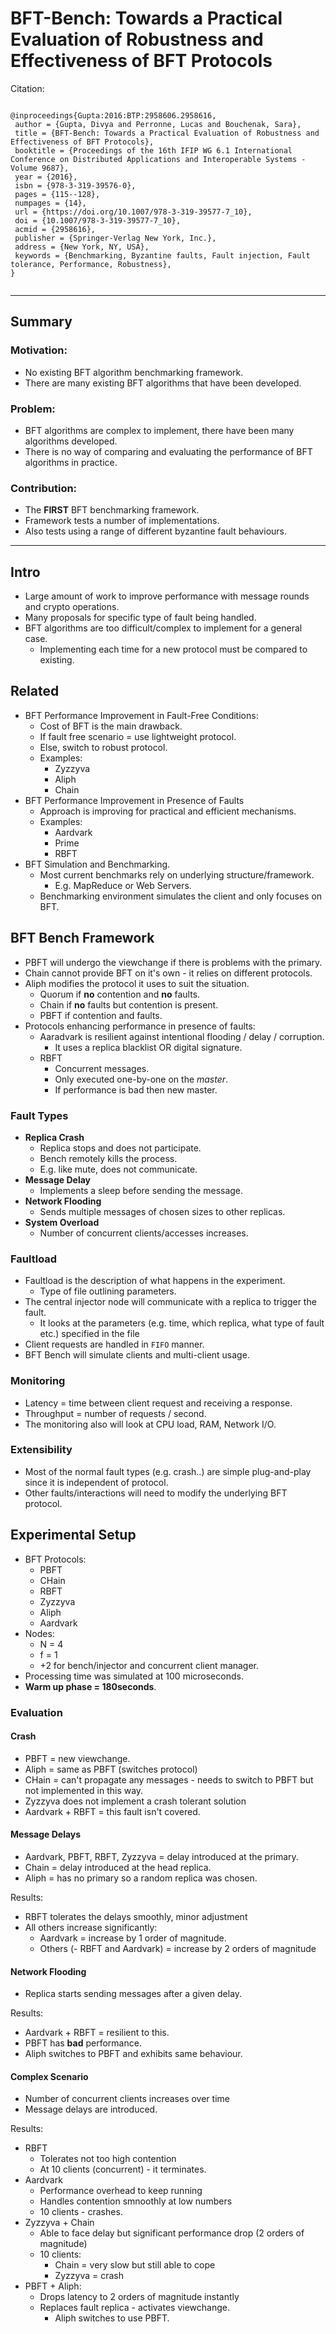 # BFT-Bench: Towards a Practical Evaluation of Robustness and Effectiveness of BFT Protocols

Citation:

```

@inproceedings{Gupta:2016:BTP:2958606.2958616,
 author = {Gupta, Divya and Perronne, Lucas and Bouchenak, Sara},
 title = {BFT-Bench: Towards a Practical Evaluation of Robustness and Effectiveness of BFT Protocols},
 booktitle = {Proceedings of the 16th IFIP WG 6.1 International Conference on Distributed Applications and Interoperable Systems - Volume 9687},
 year = {2016},
 isbn = {978-3-319-39576-0},
 pages = {115--128},
 numpages = {14},
 url = {https://doi.org/10.1007/978-3-319-39577-7_10},
 doi = {10.1007/978-3-319-39577-7_10},
 acmid = {2958616},
 publisher = {Springer-Verlag New York, Inc.},
 address = {New York, NY, USA},
 keywords = {Benchmarking, Byzantine faults, Fault injection, Fault tolerance, Performance, Robustness},
} 


```

---

## Summary

### Motivation:

- No existing BFT algorithm benchmarking framework.
- There are many existing BFT algorithms that have been developed.

### Problem:

- BFT algorithms are complex to implement, there have been many algorithms developed.
- There is no way of comparing and evaluating the performance of BFT algorithms in practice.

### Contribution:

- The **FIRST** BFT benchmarking framework.
- Framework tests a number of implementations.
- Also tests using a range of different byzantine fault behaviours.

---

## Intro

* Large amount of work to improve performance with message rounds and crypto operations.
* Many proposals for specific type of fault being handled.
* BFT algorithms are too difficult/complex to implement for a general case.
	* Implementing each time for a new protocol must be compared to existing.

## Related

* BFT Performance Improvement in Fault-Free Conditions:
	* Cost of BFT is the main drawback.
	* If fault free scenario = use lightweight protocol.
	* Else, switch to robust protocol.
	* Examples:
		* Zyzzyva
		* Aliph
		* Chain
* BFT Performance Improvement in Presence of Faults
	* Approach is improving for practical and efficient mechanisms.
	* Examples:
		* Aardvark
		* Prime
		* RBFT
* BFT Simulation and Benchmarking.
	* Most current benchmarks rely on underlying structure/framework.
		* E.g. MapReduce or Web Servers.
	* Benchmarking environment simulates the client and only focuses on BFT.

## BFT Bench Framework

* PBFT will undergo the viewchange if there is problems with the primary.
* Chain cannot provide BFT on it's own - it relies on different protocols.
* Aliph modifies the protocol it uses to suit the situation.
	* Quorum if **no** contention and **no** faults.
	* Chain if **no** faults but contention is present.
	* PBFT if contention and faults.
* Protocols enhancing performance in presence of faults:
	* Aaradvark is resilient against intentional flooding / delay / corruption.
		* It uses a replica blacklist OR digital signature.
	* RBFT 
		* Concurrent messages.
		* Only executed one-by-one on the *master*.
		* If performance is bad then new master.

### Fault Types

* **Replica Crash**
	* Replica stops and does not participate.
	* Bench remotely kills the process.
	* E.g. like mute, does not communicate.
* **Message Delay**
	* Implements a sleep before sending the message.
* **Network Flooding**
	* Sends multiple messages of chosen sizes to other replicas.
* **System Overload**
	* Number of concurrent clients/accesses increases.

### Faultload

* Faultload is the description of what happens in the experiment.
	* Type of file outlining parameters.
* The central injector node will communicate with a replica to trigger the fault.
	* It looks at the parameters (e.g. time, which replica, what type of fault etc.) specified in the file
* Client requests are handled in ``FIFO`` manner.
* BFT Bench will simulate clients and multi-client usage.

### Monitoring

* Latency = time between client request and receiving a response.
* Throughput = number of requests / second.
* The monitoring also will look at CPU load, RAM, Network I/O.

### Extensibility

* Most of the normal fault types (e.g. crash..) are simple plug-and-play since it is independent of protocol.
* Other faults/interactions will need to modify the underlying BFT protocol.

## Experimental Setup

* BFT Protocols:
	* PBFT
	* CHain
	* RBFT
	* Zyzzyva
	* Aliph
	* Aardvark
* Nodes:
	* N = 4
	* f = 1
	* +2 for bench/injector and concurrent client manager.
* Processing time was simulated at 100 microseconds.
* **Warm up phase = 180seconds**.

### Evaluation

#### Crash

* PBFT = new viewchange.
* Aliph = same as PBFT (switches protocol)
* CHain = can't propagate any messages - needs to switch to PBFT but not implemented in this way.
* Zyzzyva does not implement a crash tolerant solution
* Aardvark + RBFT = this fault isn't covered.

#### Message Delays

* Aardvark, PBFT, RBFT, Zyzzyva = delay introduced at the primary.
* Chain = delay introduced at the head replica.
* Aliph = has no primary so a random replica was chosen.

Results:

* RBFT tolerates the delays smoothly, minor adjustment
* All others increase significantly:
	* Aardvark = increase by 1 order of magnitude.
	* Others (- RBFT and Aardvark)  = increase by 2 orders of magnitude

#### Network Flooding

* Replica starts sending messages after a given delay.

Results:

* Aardvark + RBFT = resilient to this.
* PBFT has **bad** performance.
* Aliph switches to PBFT and exhibits same behaviour.

#### Complex Scenario

* Number of concurrent clients increases over time
* Message delays are introduced.

Results:

* RBFT
	* Tolerates not too high contention
	* At 10 clients (concurrent) - it terminates.
* Aardvark
	* Performance overhead to keep running
	* Handles contention smnoothly at low numbers
	* 10 clients - crashes.
* Zyzzyva + Chain
	* Able to face delay but significant performance drop (2 orders of magnitude)
	* 10 clients:
		* Chain = very slow but still able to cope
		* Zyzzyva = crash
* PBFT + Aliph:
	* Drops latency to 2 orders of magnitude instantly
	* Replaces fault replica - activates viewchange.
		* Aliph switches to use PBFT.

